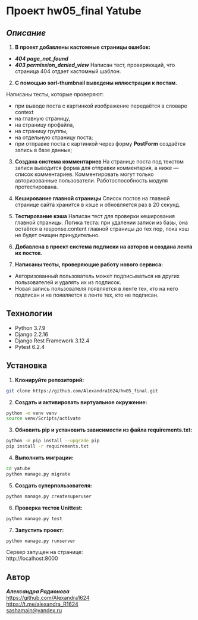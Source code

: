 # Проект hw05_final Yatube
## _Описание_
1. **В проект добавлены кастомные страницы ошибок:**
- ***404 page_not_found***
- ***403 permission_denied_view***
Написан тест, проверяющий, что страница 404 отдает кастомный шаблон.
2. **С помощью sorl-thumbnail выведены иллюстрации к постам.**

Написаны тесты, которые проверяют:
- при выводе поста с картинкой изображение передаётся в словаре context
- на главную страницу,
- на страницу профайла,
- на страницу группы,
- на отдельную страницу поста;
- при отправке поста с картинкой через форму **PostForm** создаётся запись в базе данных;

3. **Создана система комментариев**
На странице поста под текстом записи выводится форма для отправки комментария, а ниже — список комментариев. Комментировать могут только авторизованные пользователи. Работоспособность модуля протестирована.

4. **Кеширование главной страницы**
Список постов на главной странице сайта хранится в кэше и обновляется раз в 20 секунд.

5. **Тестирование кэша**
Написан тест для проверки кеширования главной страницы. Логика теста: при удалении записи из базы, она остаётся в response.content главной страницы до тех пор, пока кэш не будет очищен принудительно.   

6. **Добавлена в проект система подписки на авторов и создана лента их постов.**

7. **Написаны тесты, проверяющие работу нового сервиса:**
- Авторизованный пользователь может подписываться на других пользователей и удалять их из подписок.
- Новая запись пользователя появляется в ленте тех, кто на него подписан и не появляется в ленте тех, кто не подписан.

## Технологии
- Python 3.7.9
- Django 2.2.16
- Django Rest Framework 3.12.4
- Pytest 6.2.4

## Установка
1. **Клонируйте репозиторий:**
```sh
git clone https://github.com/Alexandra1624/hw05_final.git
```

2. **Cоздать и активировать виртуальное окружение:**
```sh
python -m venv venv
source venv/Scripts/activate
```

3. **Обновить pip и установить зависимости из файла requirements.txt:**
```sh
python -m pip install --upgrade pip
pip install -r requirements.txt
```

4. **Выполнить миграции:**
```sh
cd yatube
python manage.py migrate
```

5. **Создать суперпользователя:**
```sh
python manage.py createsuperuser
```

6. **Проверка тестов Unittest:**
```sh
python manage.py test
```

7. **Запустить проект:**
```sh
python manage.py runserver
```
Сервер запущен на странице:     
http://localhost:8000       

 ## Автор

**_Александра Радионова_**  
https://github.com/Alexandra1624  
https://t.me/alexandra_R1624  
sashamain@yandex.ru
